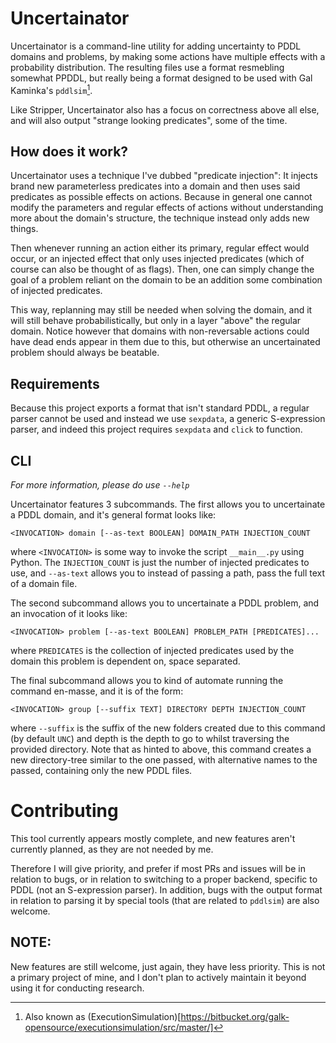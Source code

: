 # Uncertainator
Uncertainator is a command-line utility for adding uncertainty to PDDL domains and problems, by making some actions have multiple effects with a probability distribution. The resulting files use a format resmebling somewhat PPDDL, but really being a format designed to be used with Gal Kaminka's `pddlsim`[^1].

Like Stripper, Uncertainator also has a focus on correctness above all else, and will also output "strange looking predicates", some of the time.

## How does it work?
Uncertainator uses a technique I've dubbed "predicate injection": It injects brand new parameterless predicates into a domain and then uses said predicates as possible effects on actions. Because in general one cannot modify the parameters and regular effects of actions without understanding more about the domain's structure, the technique instead only adds new things.

Then whenever running an action either its primary, regular effect would occur, or an injected effect that only uses injected predicates (which of course can also be thought of as flags). Then, one can simply change the goal of a problem reliant on the domain to be an addition some combination of injected predicates.

This way, replanning may still be needed when solving the domain, and it will still behave probabilistically, but only in a layer "above" the regular domain. Notice however that domains with non-reversable actions could have dead ends appear in them due to this, but otherwise an uncertainated problem should always be beatable.

## Requirements
Because this project exports a format that isn't standard PDDL, a regular parser cannot be used and instead we use `sexpdata`, a generic S-expression parser, and indeed this project requires `sexpdata` and `click` to function.

## CLI
*For more information, please do use `--help`*

Uncertainator features 3 subcommands. The first allows you to uncertainate a PDDL domain, and it's general format looks like:
```
<INVOCATION> domain [--as-text BOOLEAN] DOMAIN_PATH INJECTION_COUNT
```
where `<INVOCATION>` is some way to invoke the script `__main__.py` using Python. The `INJECTION_COUNT` is just the number of injected predicates to use, and `--as-text` allows you to instead of passing a path, pass the full text of a domain file.

The second subcommand allows you to uncertainate a PDDL problem, and an invocation of it looks like:
```
<INVOCATION> problem [--as-text BOOLEAN] PROBLEM_PATH [PREDICATES]...
```
where `PREDICATES` is the collection of injected predicates used by the domain this problem is dependent on, space separated.

The final subcommand allows you to kind of automate running the command en-masse, and it is of the form:
```
<INVOCATION> group [--suffix TEXT] DIRECTORY DEPTH INJECTION_COUNT
```
where `--suffix` is the suffix of the new folders created due to this command (by default `UNC`) and depth is the depth to go to whilst traversing the provided directory. Note that as hinted to above, this command creates a new directory-tree similar to the one passed, with alternative names to the passed, containing only the new PDDL files.

# Contributing
This tool currently appears mostly complete, and new features aren't currently planned, as they are not needed by me.

Therefore I will give priority, and prefer if most PRs and issues will be in relation to bugs, or in relation to switching to a proper backend, specific to PDDL (not an S-expression parser). In addition, bugs with the output format in relation to parsing it by special tools (that are related to `pddlsim`) are also welcome.

## NOTE:
New features are still welcome, just again, they have less priority. This is not a primary project of mine, and I don't plan to actively maintain it beyond using it for conducting research.

[^1]: Also known as (ExecutionSimulation)[https://bitbucket.org/galk-opensource/executionsimulation/src/master/]
